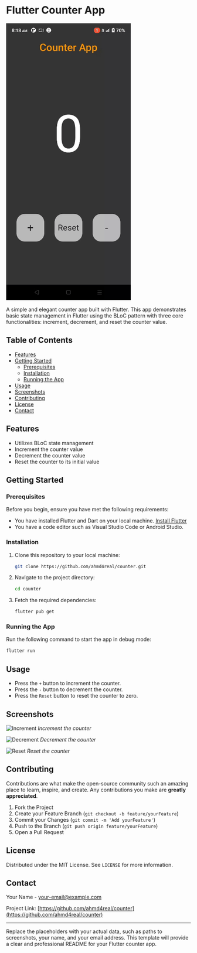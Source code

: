 # Flutter Counter App

![Counter App Screenshot](screenSohts\counter.gif)

A simple and elegant counter app built with Flutter. This app demonstrates basic state management in Flutter using the BLoC pattern with three core functionalities: increment, decrement, and reset the counter value.

## Table of Contents

- [Features](#features)
- [Getting Started](#getting-started)
  - [Prerequisites](#prerequisites)
  - [Installation](#installation)
  - [Running the App](#running-the-app)
- [Usage](#usage)
- [Screenshots](#screenshots)
- [Contributing](#contributing)
- [License](#license)
- [Contact](#contact)

## Features

- Utilizes BLoC state management
- Increment the counter value
- Decrement the counter value
- Reset the counter to its initial value

## Getting Started

### Prerequisites

Before you begin, ensure you have met the following requirements:

- You have installed Flutter and Dart on your local machine. [Install Flutter](https://flutter.dev/docs/get-started/install)
- You have a code editor such as Visual Studio Code or Android Studio.

### Installation

1. Clone this repository to your local machine:

    ```sh
    git clone https://github.com/ahmd4real/counter.git
    ```

2. Navigate to the project directory:

    ```sh
    cd counter
    ```

3. Fetch the required dependencies:

    ```sh
    flutter pub get
    ```

### Running the App

Run the following command to start the app in debug mode:

```sh
flutter run
```

## Usage

- Press the `+` button to increment the counter.
- Press the `-` button to decrement the counter.
- Press the `Reset` button to reset the counter to zero.

## Screenshots

![Increment](path_to_increment_screenshot.png)
*Increment the counter*

![Decrement](path_to_decrement_screenshot.png)
*Decrement the counter*

![Reset](path_to_reset_screenshot.png)
*Reset the counter*

## Contributing

Contributions are what make the open-source community such an amazing place to learn, inspire, and create. Any contributions you make are **greatly appreciated**.

1. Fork the Project
2. Create your Feature Branch (`git checkout -b feature/yourFeature`)
3. Commit your Changes (`git commit -m 'Add yourFeature'`)
4. Push to the Branch (`git push origin feature/yourFeature`)
5. Open a Pull Request

## License

Distributed under the MIT License. See `LICENSE` for more information.

## Contact

Your Name - [your-email@example.com](mailto:your-email@example.com)

Project Link: [https://github.com/ahmd4real/counter](https://github.com/ahmd4real/counter)

---

Replace the placeholders with your actual data, such as paths to screenshots, your name, and your email address. This template will provide a clear and professional README for your Flutter counter app.